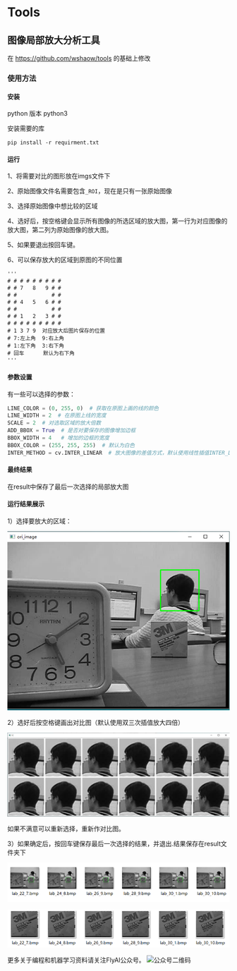 # Tools
## 图像局部放大分析工具

在 https://github.com/wshaow/tools 的基础上修改

### 使用方法

#### 安装

python 版本 python3

安装需要的库

```
pip install -r requirment.txt
```

#### 运行

1、将需要对比的图形放在imgs文件下

2、原始图像文件名需要包含`_ROI`，现在是只有一张原始图像

3、选择原始图像中想比较的区域

4、选好后，按空格键会显示所有图像的所选区域的放大图，第一行为对应图像的放大图，第二列为原始图像的放大图。

5、如果要退出按回车键。

6、可以保存放大的区域到原图的不同位置

    '''
    # # # # # # # # #
    # # 7   8   9 # #
    # #           # #
    # # 4   5   6 # #
    # #           # #
    # # 1   2   3 # #
    # # # # # # # # #
    # 1 3 7 9  对应放大后图片保存的位置
    # 7:左上角  9:右上角
    # 1:左下角  3:右下角
    # 回车      默认为右下角 
    '''
#### 参数设置

有一些可以选择的参数：

```python
LINE_COLOR = (0, 255, 0)  # 获取在原图上画的线的颜色
LINE_WIDTH = 2  # 在原图上线的宽度
SCALE = 2  # 对选取区域的放大倍数
ADD_BBOX = True  # 是否对要保存的图像增加边框
BBOX_WIDTH = 4   # 增加的边框的宽度
BBOX_COLOR = (255, 255, 255)  # 默认为白色
INTER_METHOD = cv.INTER_LINEAR  # 放大图像的差值方式，默认使用线性插值INTER_LINEAR， 双三次INTER_CUBIC, INTER_LANCZOS4, INTER_LINEAR
```

#### 最终结果

在result中保存了最后一次选择的局部放大图

#### 运行结果展示

1）选择要放大的区域：

![](images/step_select.png)

2）选好后按空格键画出对比图（默认使用双三次插值放大四倍）

![](images/step_compair.png)

如果不满意可以重新选择，重新作对比图。

3）如果确定后，按回车键保存最后一次选择的结果，并退出.结果保存在result文件夹下

![](images/step_save_big.png)

![](images/step_save_scaled.png)

更多关于编程和机器学习资料请关注FlyAI公众号。
![公众号二维码][1]

[1]: http://wshaow.club/wechat/%E5%BE%AE%E4%BF%A1%E5%85%AC%E4%BC%97%E5%8F%B7%E4%BA%8C%E7%BB%B4%E7%A0%81.jpg

